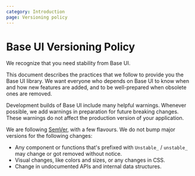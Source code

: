 ```yaml
---
category: Introduction
page: Versioning policy
---
```


# Base UI Versioning Policy

We recognize that you need stability from Base UI.

This document describes the practices that we follow to provide you the Base UI library. We want everyone who depends on Base UI to know when and how new features are added, and to be well-prepared when obsolete ones are removed.

Development builds of Base UI include many helpful warnings. Whenever possible, we add warnings in preparation for future breaking changes. These warnings do not affect the production version of your application.

We are following [SemVer](https://semver.org), with a few flavours. We do not bump major versions for the following changes:

- Any component or functions that's prefixed with `Unstable_` / `unstable_` may change or got removed without notice.
- Visual changes, like colors and sizes, or any changes in CSS.
- Change in undocumented APIs and internal data structures.
